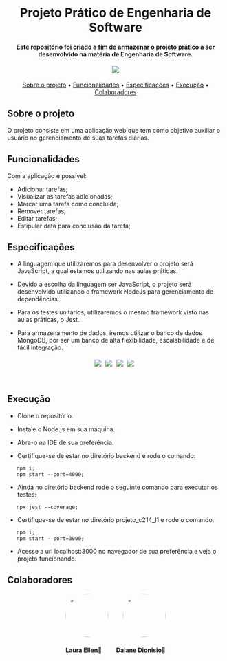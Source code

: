 <h1 align="center">
  <br>
    Projeto Prático de Engenharia de Software
  <br>
</h1>

<h4 align="center">Este repositório foi criado a fim de armazenar o projeto prático a ser desenvolvido na matéria de Engenharia de Software.

</h4>

<h4 align="center">
<img src="https://img.icons8.com/external-flaticons-lineal-color-flat-icons/64/null/external-to-do-list-lifestyles-flaticons-lineal-color-flat-icons.png"/>
</h4>



<p align="center">
  <a href="#sobre-o-projeto">Sobre o projeto</a> •
  <a     href="#funcionalidades">Funcionalidades</a> •
  <a     href="#especifica%C3%A7%C3%B5es">Especificações</a> •
   <a     href="#execu%C3%A7%C3%A3o">Execução</a> •
   <a     href="#colaboradores">Colaboradores</a> 
</p>

## Sobre o projeto

O projeto consiste em uma aplicação web que tem como objetivo auxiliar o usuário no gerenciamento de suas tarefas diárias.


## Funcionalidades

Com a aplicação é possível: <br>
* Adicionar tarefas; 
* Visualizar as tarefas adicionadas;
* Marcar uma tarefa como concluída;
* Remover tarefas;
* Editar tarefas;
* Estipular data para conclusão da tarefa;


## Especificações

* A linguagem que utilizaremos para desenvolver o projeto será JavaScript, a qual estamos utilizando nas aulas práticas.

* Devido a escolha da linguagem ser JavaScript, o projeto será desenvolvido utilizando o framework NodeJs para gerenciamento de dependências.

* Para os testes unitários, utilizaremos o mesmo framework visto nas aulas práticas, o Jest.

* Para armazenamento de dados, iremos utilizar o banco de dados MongoDB, por ser um banco de alta flexibilidade, escalabilidade e de fácil integração.

<h4 align="center">
    <img style="margin-right: 6px" src="https://img.icons8.com/color/48/null/javascript--v1.png"/>
    <img style="margin-right: 6px" src="https://img.icons8.com/external-tal-revivo-shadow-tal-revivo/24/null/external-mongodb-a-cross-platform-document-oriented-database-program-logo-shadow-tal-revivo.png"/>
    <img style="margin-right: 6px" src="https://img.icons8.com/color/48/null/nodejs.png"/>
    <img style="margin-right: 6px" src="https://img.icons8.com/external-tal-revivo-shadow-tal-revivo/24/null/external-jest-can-collect-code-coverage-information-from-entire-projects-logo-shadow-tal-revivo.png"/>

 



## Execução

* Clone o repositório.

* Instale o Node.js em sua máquina.

* Abra-o na IDE de sua preferência.

* Certifique-se de estar no diretório backend e rode o comando:
```
   npm i;
   npm start --port=4000; 
```
* Ainda no diretório backend rode o seguinte comando para executar os testes:
```
   npx jest --coverage;
```
* Certifique-se de estar no diretório projeto_c214_l1 e rode o comando:
```
   npm i; 
   npm start --port=3000;
```
* Acesse a url localhost:3000 no navegador de sua preferência e veja o projeto funcionando.


</h4>

## Colaboradores

<h4 align="center">
    <img style="border-radius: 50%; margin-right: 30px" src="https://avatars.githubusercontent.com/u/55304639?s=400&u=bda4bf4fc71e6353840e1f2e46683c7c0328c030&v=4" width="100px;" alt=""/>
    <img style="border-radius: 50%;" src="https://avatars.githubusercontent.com/u/90014515?s=400&u=77a9653e985f39315bdf87046303fb6ca8d24db7&v=4" width="100px;" alt=""/>
</h4>
<h4 align="center">
    <b style="margin-right: 30px">Laura Ellen🚀</b>
    <b>Daiane Dionisio🚀</b>
</h4>